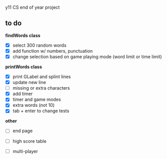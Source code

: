 y11 CS end of year project

## to do 
**findWords class**
- [x] select 300 random words
- [x] add function w/ numbers, punctuation
- [x] change selection based on game playing mode (word limit or time limit)

**printWords class**
- [x] print GLabel and splint lines
- [x] update new line
- [ ] missing or extra characters
- [x] add timer
- [x] timer and game modes
- [x] extra words (not 10)
- [x] tab + enter to change tests

**other**
- [ ] end page 
- [ ] high score table
- [ ] multi-player
      
